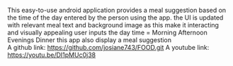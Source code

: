 This easy-to-use android application provides a meal suggestion based on the time of the day entered by the person using the app. 
the UI is updated with relevant meal text and background image as this make it interacting and visually appealing
user inputs the day time = Morning
                           Afternoon
                           Evenings
                           Dinner
this app also display a meal suggestion        
A github link: https://github.com/josiane743/FOOD.git
A youtube link: https://youtu.be/DI1pMUc0j38
